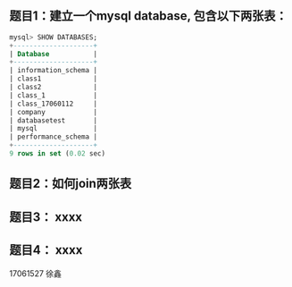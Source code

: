 ## 题目1：建立一个mysql database, 包含以下两张表：
```sql
mysql> SHOW DATABASES;
+--------------------+
| Database           |
+--------------------+
| information_schema |
| class1             |
| class2             |
| class_1            |
| class_17060112     |
| company            |
| databasetest       |
| mysql              |
| performance_schema |
+--------------------+
9 rows in set (0.02 sec)
```

## 题目2：如何join两张表

## 题目3： xxxx

## 题目4： xxxx
17061527 徐鑫

